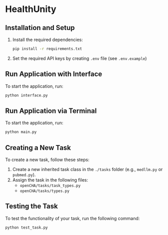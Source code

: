 # HealthUnity

## Installation and Setup

1. Install the required dependencies:
    ```bash
    pip install -r requirements.txt
    ```

2. Set the required API keys by creating `.env` file (see `.env.example`)

## Run Application with Interface

To start the application, run:
```bash
python interface.py
```

## Run Application via Terminal

To start the application, run:
```bash
python main.py
```

## Creating a New Task

To create a new task, follow these steps:

1. Create a new inherited task class in the `./tasks` folder (e.g., `medllm.py` or `pubmed.py`).
2. Assign the task in the following files:
    - `openCHA/tasks/task_types.py`
    - `openCHA/tasks/types.py`

## Testing the Task

To test the functionality of your task, run the following command:
```bash
python test_task.py
```
